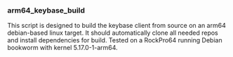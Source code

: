 ### arm64_keybase_build ### 
This script is designed to build the keybase client from source on an arm64 debian-based linux target. It should automatically clone all needed repos and install dependencies for build. Tested on a RockPro64 running Debian bookworm with kernel 5.17.0-1-arm64.
